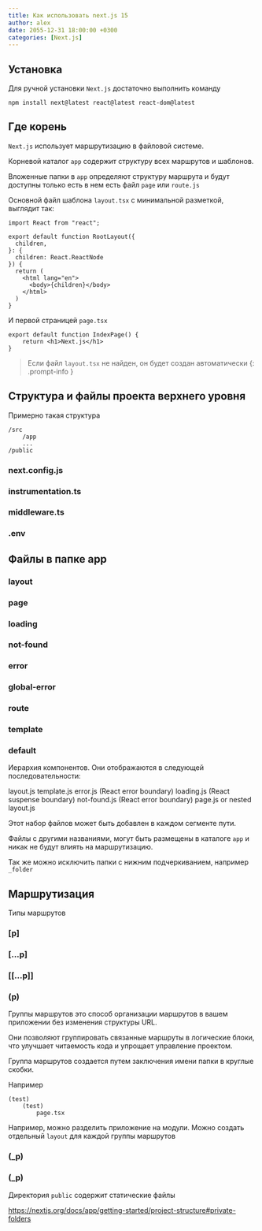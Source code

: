 ```yaml
---
title: Как использовать next.js 15
author: alex
date: 2055-12-31 18:00:00 +0300
categories: [Next.js]
---
```


## Установка

Для ручной установки `Next.js` достаточно выполнить команду

````shell
npm install next@latest react@latest react-dom@latest
````

## Где корень

`Next.js` использует маршрутизацию в файловой системе.

Корневой каталог `app` содержит структуру всех маршрутов и шаблонов.

Вложенные папки в `app` определяют структуру маршрута и будут доступны только есть в нем есть файл `page` или `route.js`

Основной файл шаблона `layout.tsx` с минимальной разметкой, выглядит так:

````tsx
import React from "react";

export default function RootLayout({
  children,
}: {
  children: React.ReactNode
}) {
  return (
    <html lang="en">
      <body>{children}</body>
    </html>
  )
}
````

И первой страницей `page.tsx`

````tsx
export default function IndexPage() {
    return <h1>Next.js</h1>
}
````

> Если файл `layout.tsx` не найден, он будет создан автоматически
{: .prompt-info }

## Структура и файлы проекта верхнего уровня

Примерно такая структура

````text
/src
    /app
    ...
/public
````

### next.config.js

### instrumentation.ts

### middleware.ts

### .env


## Файлы в папке app

### layout
### page
### loading
### not-found
### error
### global-error
### route
### template
### default

Иерархия компонентов. Они отображаются в следующей последовательности:

layout.js
template.js
error.js (React error boundary)
loading.js (React suspense boundary)
not-found.js (React error boundary)
page.js or nested layout.js

Этот набор файлов может быть добавлен в каждом сегменте пути. 

Файлы с другими названиями, могут быть размещены в каталоге `app` и никак не будут влиять на маршрутизацию.

Так же можно исключить папки с нижним подчеркиванием, например `_folder`

## Маршрутизация

Типы маршрутов

### [p]
### [...p]
### [[...p]]
### (p)

Группы маршрутов это способ организации маршрутов в вашем приложении без изменения структуры URL. 

Они позволяют группировать связанные маршруты в логические блоки, что улучшает читаемость кода и упрощает управление проектом. 

Группа маршрутов создается путем заключения имени папки в круглые скобки.

Например

````text
(test)
    (test)
        page.tsx
````

Например, можно разделить приложение на модули. Можно создать отдельный `layout` для каждой группы маршрутов

### (_p)
### (_p)

Директория `public` содержит статические файлы


https://nextjs.org/docs/app/getting-started/project-structure#private-folders
